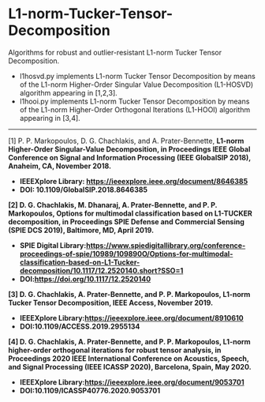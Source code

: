 # L1-norm-Tucker-Tensor-Decomposition
 Algorithms for robust and outlier-resistant L1-norm Tucker Tensor Decomposition.

- l1hosvd.py implements L1-norm Tucker Tensor Decomposition by means of the L1-norm Higher-Order Singular Value Decomposition (L1-HOSVD) algorithm appearing in [1,2,3].
- l1hooi.py implements L1-norm Tucker Tensor Decomposition by means of the L1-norm Higher-Order Orthogonal Iterations (L1-HOOI) algorithm appearing in [3,4].

--------------------------------------------------------
[1] P. P. Markopoulos, D. G. Chachlakis, and A. Prater-Bennette, <strong>L1-norm Higher-Order Singular-Value Decomposition<strong>, in Proceedings IEEE Global Conference on Signal and Information Processing (IEEE GlobalSIP 2018), Anaheim, CA, November 2018.

- IEEEXplore Library: https://ieeexplore.ieee.org/document/8646385 
- DOI: 10.1109/GlobalSIP.2018.8646385

[2] D. G. Chachlakis, M. Dhanaraj, A. Prater-Bennette, and P. P. Markopoulos, Options for multimodal classification based on L1-TUCKER decomposition, in Proceedings SPIE Defense and Commercial Sensing (SPIE DCS 2019), Baltimore, MD, April 2019.

- SPIE Digital Library:https://www.spiedigitallibrary.org/conference-proceedings-of-spie/10989/109890O/Options-for-multimodal-classification-based-on-L1-Tucker-decomposition/10.1117/12.2520140.short?SSO=1
- DOI:https://doi.org/10.1117/12.2520140

[3] D. G. Chachlakis, A. Prater-Bennette, and P. P. Markopoulos, L1-norm Tucker Tensor Decomposition, IEEE Access, November 2019.

- IEEEXplore Library:https://ieeexplore.ieee.org/document/8910610
- DOI:10.1109/ACCESS.2019.2955134

[4] D. G. Chachlakis, A. Prater-Bennette, and P. P. Markopoulos, L1-norm higher-order orthogonal iterations for robust tensor analysis, in Proceedings 2020 IEEE International Conference on Acoustics, Speech, and Signal Processing (IEEE ICASSP 2020), Barcelona, Spain, May 2020.

- IEEEXplore Library:https://ieeexplore.ieee.org/document/9053701
- DOI:10.1109/ICASSP40776.2020.9053701
